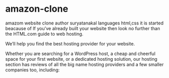 # amazon-clone
amazom  website clone 
author suryatanakal
languages html,css
it is started beacause of 
If you’ve already built your website then look no further than the HTML.com guide to web hosting.

We’ll help you find the best hosting provider for your website.

Whether you are searching for a WordPress host, a cheap and cheerful space for your first website, or a dedicated hosting solution, our hosting section has reviews of all the big name hosting providers and a few smaller companies too, including:
